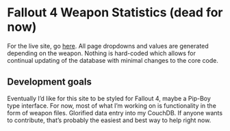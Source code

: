 # Fallout 4 Weapon Statistics (dead for now)
For the live site, go [here](https://thotbegone.github.io/fo4weaponstats/).
All page dropdowns and values are generated depending on the weapon. Nothing is hard-coded which allows for continual updating of the database with minimal changes to the core code.
## Development goals
Eventually I’d like for this site to be styled for Fallout 4, maybe a Pip-Boy type interface. For now, most of what I’m working on is functionality in the form of weapon files. Glorified data entry into my CouchDB. If anyone wants to contribute, that’s probably the easiest and best way to help right now.
